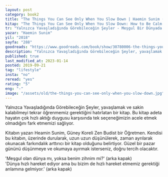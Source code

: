 ```yaml
---
layout: post  
category: book2  
title: "The Things You Can See Only When You Slow Down | Haemin Sunim (Kitap)"  
kitap: "The Things You Can See Only When You Slow Down: How to Be Calm and Mindful in a Fast-Paced World"  
tr: "Yalnızca Yavaşladığında Görebileceğin Şeyler - Meşgul Bir Dünyada Sakin Kalmak"  
yazar: "Haemin Sunim"  
yil: "2018"  
sayfa: "288"  
goodreads: "https://www.goodreads.com/book/show/30780006-the-things-you-can-see-only-when-you-slow-down"
description: "Yalnızca Yavaşladığında Görebileceğin Şeyler, yavaşlamak ve sakin kalabilmeyi tekrar öğrenmemiz gerektiğini hatırlatan bir kitap."
published: true
last_modified_at: 2023-01-14
posted: 2019-09-21
tag: "lifestyle"
insta: "no"
reread: "yes"
rating: "5"
eng: "-"
image: "/assets/old/the-things-you-can-see-only-when-you-slow-down.jpg"
---
```


Yalnızca Yavaşladığında Görebileceğin Şeyler, yavaşlamak ve sakin kalabilmeyi tekrar öğrenmemiz gerektiğini hatırlatan bir kitap. Bu kitap adeta hayatın çok hızlı aktığı duygusu karşısında tek seçeneğimizin acele etmek olmadığını fark etmemizi sağlıyor.  
  
Kitabın yazarı Heamin Sunim, Güney Koreli Zen Budist bir Öğretmen. Kendisi bu kitabın, üzerinde durularak, uzun uzun düşünülerek, zaman ayrılarak okunacak farkındalık arttırıcı bir kitap olduğunu belirtiyor. Güzel bir pazar gününü düşünmeye ve okumaya ayırmak isterseniz, doğru tercih olacaktır.  
  
'Meşgul olan dünya mı, yoksa benim zihnim mi?' (arka kapak)  
'Dünya hızlı hareket ediyor ama bu bizim de hızlı hareket etmemiz gerektiği anlamına gelmiyor.' (arka kapak)  
